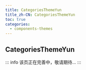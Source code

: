 ```yaml
---
title: CategoriesThemeYun
title_zh-CN: CategoriesThemeYun
toc: true
categories:
  - components-themes
---
```


## CategoriesThemeYun

::: info
该页正在完善中，敬请期待...
:::

<!-- TODO: -->

